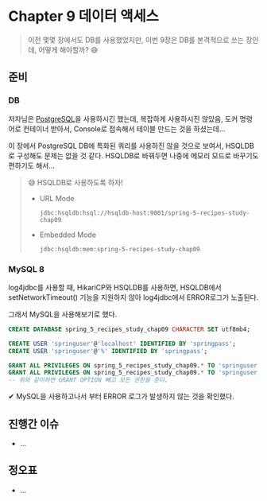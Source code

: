 # Chapter 9 데이터 액세스

> 이전 몇몇 장에서도 DB를 사용했었지만, 이번 9장은 DB를 본격적으로 쓰는 장인데, 어떻게 해야할까? 😅



## 준비

### DB

저자님은 [PostgreSQL](https://www.postgresql.org/)을 사용하시긴 했는데, 복잡하게 사용하시진 않았음, 도커 명령어로 컨테이너 받아서, Console로 접속해서 테이블 만드는 것을 하셨는데... 

이 장에서 PostgreSQL DB에 특화된 쿼리를 사용하진 않을 것으로 보여서, HSQLDB로 구성해도 문제는 없을 것 같다. HSQLDB로 바꿔두면 나중에 메모리 모드로 바꾸기도 편하기도 해서... 

> 😅 HSQLDB로 사용하도록 하자!
>
> * URL Mode
>
>   ```
>   jdbc:hsqldb:hsql://hsqldb-host:9001/spring-5-recipes-study-chap09
>   ```
>
> * Embedded Mode
>
>   ```
>   jdbc:hsqldb:mem:spring-5-recipes-study-chap09
>   ```
>
>   



### MySQL 8

log4jdbc를 사용할 때, HikariCP와 HSQLDB를 사용하면, HSQLDB에서 setNetworkTimeout() 기능을 지원하지 않아 log4jdbc에서 ERROR로그가 노출된다. 

그래서 MySQL을 사용해보기로 했다.

```sql
CREATE DATABASE spring_5_recipes_study_chap09 CHARACTER SET utf8mb4;

CREATE USER 'springuser'@'localhost' IDENTIFIED BY 'springpass';
CREATE USER 'springuser'@'%' IDENTIFIED BY 'springpass';

GRANT ALL PRIVILEGES ON spring_5_recipes_study_chap09.* TO 'springuser'@'localhost';
GRANT ALL PRIVILEGES ON spring_5_recipes_study_chap09.* TO 'springuser'@'%';
-- 위와 같이하면 GRANT OPTION 빼고 모든 권한을 준다.
```

✔ MySQL을 사용하고나서 부터 ERROR 로그가 발생하지 않는 것을 확인했다.



## 진행간 이슈

* ...



## 정오표

* ...
